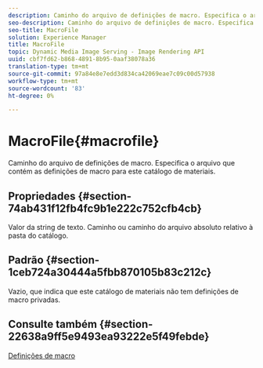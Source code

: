 ```yaml
---
description: Caminho do arquivo de definições de macro. Especifica o arquivo que contém as definições de macro para este catálogo de materiais.
seo-description: Caminho do arquivo de definições de macro. Especifica o arquivo que contém as definições de macro para este catálogo de materiais.
seo-title: MacroFile
solution: Experience Manager
title: MacroFile
topic: Dynamic Media Image Serving - Image Rendering API
uuid: cbf7fd62-b868-4891-8b95-0aaf38078a36
translation-type: tm+mt
source-git-commit: 97a84e8e7edd3d834ca42069eae7c09c00d57938
workflow-type: tm+mt
source-wordcount: '83'
ht-degree: 0%

---
```



# MacroFile{#macrofile}

Caminho do arquivo de definições de macro. Especifica o arquivo que contém as definições de macro para este catálogo de materiais.

## Propriedades {#section-74ab431f12fb4fc9b1e222c752cfb4cb}

Valor da string de texto. Caminho ou caminho do arquivo absoluto relativo à pasta do catálogo.

## Padrão {#section-1ceb724a30444a5fbb870105b83c212c}

Vazio, que indica que este catálogo de materiais não tem definições de macro privadas.

## Consulte também {#section-22638a9ff5e9493ea93222e5f49febde}

[Definições de macro](../../../../../ir-api/material-cat/image-rendering-api-ref/c-ir-material-catalog/c-ir-macro-definition-reference/c-ir-macro-definition-reference.md#concept-477b77fa187147bfa55fa67134d4a453)

